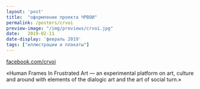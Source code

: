 ```yaml
---
layout: 'post'
title:  "оформление проекта ЧРВОИ"
permalink: /posters/crvoi
preview-image: "/img/previews/crvoi.jpg"
date:   2019-02-11
date-display: 'февраль 2019'
tags: ["иллюстрации и плакаты"] 
---
```


<p><a href="https://www.facebook.com/crvoi/">facebook.com/crvoi</a></p>
<p>«Human Frames In Frustrated Art &mdash; an experimental platform on art, culture and around with elements of the dialogic art and the art of social turn.»</p><br>

<img src="https://i.imgur.com/pUtjMTZ.jpg" alt=""><br>
<img src="https://i.imgur.com/c4zuZFU.jpg" alt=""><br>
<img src="https://i.imgur.com/fdRFcyu.jpg" alt=""><br>
<img src="https://i.imgur.com/03zvg52.jpg" alt=""><br>
<img src="https://i.imgur.com/R6VWnb3.jpg" alt=""><br>